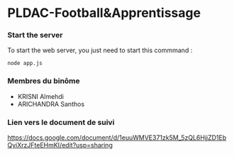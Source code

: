 # PLDAC-Football&Apprentissage

### Start the server

To start the web server, you just need to start this commmand : 
```
node app.js
```

### Membres du binôme
  - KRISNI Almehdi
  - ARICHANDRA Santhos

### Lien vers le document de suivi
https://docs.google.com/document/d/1euuWMVE371zk5M_5zQL6HjjZD1EbQyiXrzJFteEHmKI/edit?usp=sharing
